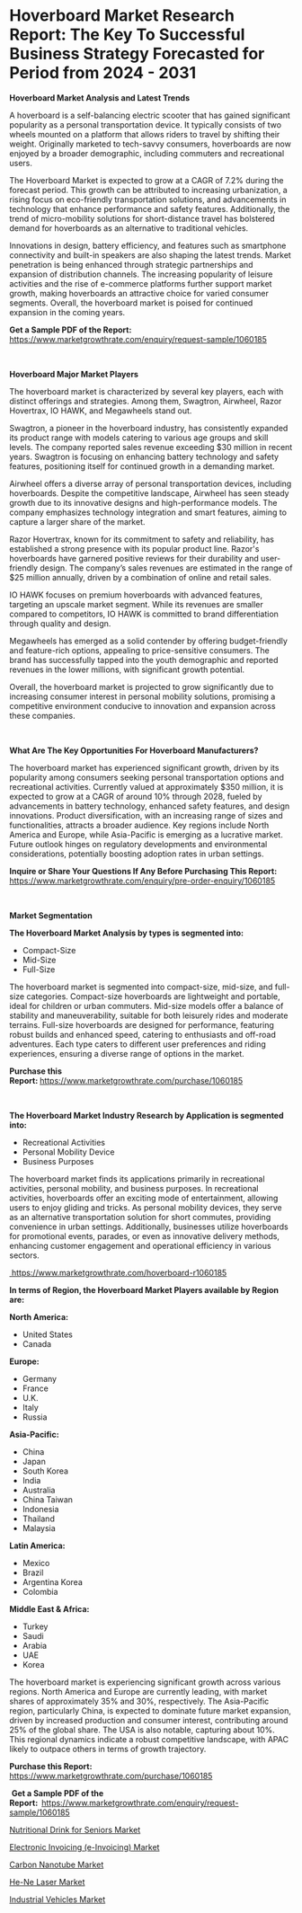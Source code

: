 <p><h1>Hoverboard Market Research Report: The Key To Successful Business Strategy Forecasted for Period from 2024 - 2031</h1></p><p><strong>Hoverboard Market Analysis and Latest Trends</strong></p>
<p><p>A hoverboard is a self-balancing electric scooter that has gained significant popularity as a personal transportation device. It typically consists of two wheels mounted on a platform that allows riders to travel by shifting their weight. Originally marketed to tech-savvy consumers, hoverboards are now enjoyed by a broader demographic, including commuters and recreational users.</p><p>The Hoverboard Market is expected to grow at a CAGR of 7.2% during the forecast period. This growth can be attributed to increasing urbanization, a rising focus on eco-friendly transportation solutions, and advancements in technology that enhance performance and safety features. Additionally, the trend of micro-mobility solutions for short-distance travel has bolstered demand for hoverboards as an alternative to traditional vehicles.</p><p>Innovations in design, battery efficiency, and features such as smartphone connectivity and built-in speakers are also shaping the latest trends. Market penetration is being enhanced through strategic partnerships and expansion of distribution channels. The increasing popularity of leisure activities and the rise of e-commerce platforms further support market growth, making hoverboards an attractive choice for varied consumer segments. Overall, the hoverboard market is poised for continued expansion in the coming years.</p></p>
<p><strong>Get a Sample PDF of the Report:&nbsp;</strong> <a href="https://www.marketgrowthrate.com/enquiry/request-sample/1060185">https://www.marketgrowthrate.com/enquiry/request-sample/1060185</a></p>
<p>&nbsp;</p>
<p><strong>Hoverboard Major Market Players</strong></p>
<p><p>The hoverboard market is characterized by several key players, each with distinct offerings and strategies. Among them, Swagtron, Airwheel, Razor Hovertrax, IO HAWK, and Megawheels stand out.</p><p>Swagtron, a pioneer in the hoverboard industry, has consistently expanded its product range with models catering to various age groups and skill levels. The company reported sales revenue exceeding $30 million in recent years. Swagtron is focusing on enhancing battery technology and safety features, positioning itself for continued growth in a demanding market.</p><p>Airwheel offers a diverse array of personal transportation devices, including hoverboards. Despite the competitive landscape, Airwheel has seen steady growth due to its innovative designs and high-performance models. The company emphasizes technology integration and smart features, aiming to capture a larger share of the market.</p><p>Razor Hovertrax, known for its commitment to safety and reliability, has established a strong presence with its popular product line. Razor's hoverboards have garnered positive reviews for their durability and user-friendly design. The company’s sales revenues are estimated in the range of $25 million annually, driven by a combination of online and retail sales.</p><p>IO HAWK focuses on premium hoverboards with advanced features, targeting an upscale market segment. While its revenues are smaller compared to competitors, IO HAWK is committed to brand differentiation through quality and design.</p><p>Megawheels has emerged as a solid contender by offering budget-friendly and feature-rich options, appealing to price-sensitive consumers. The brand has successfully tapped into the youth demographic and reported revenues in the lower millions, with significant growth potential.</p><p>Overall, the hoverboard market is projected to grow significantly due to increasing consumer interest in personal mobility solutions, promising a competitive environment conducive to innovation and expansion across these companies.</p></p>
<p>&nbsp;</p>
<p><strong>What Are The Key Opportunities For Hoverboard Manufacturers?</strong></p>
<p><p>The hoverboard market has experienced significant growth, driven by its popularity among consumers seeking personal transportation options and recreational activities. Currently valued at approximately $350 million, it is expected to grow at a CAGR of around 10% through 2028, fueled by advancements in battery technology, enhanced safety features, and design innovations. Product diversification, with an increasing range of sizes and functionalities, attracts a broader audience. Key regions include North America and Europe, while Asia-Pacific is emerging as a lucrative market. Future outlook hinges on regulatory developments and environmental considerations, potentially boosting adoption rates in urban settings.</p></p>
<p><strong>Inquire or Share Your Questions If Any Before Purchasing This Report:</strong> <a href="https://www.marketgrowthrate.com/enquiry/pre-order-enquiry/1060185">https://www.marketgrowthrate.com/enquiry/pre-order-enquiry/1060185</a></p>
<p>&nbsp;</p>
<p><strong>Market Segmentation</strong></p>
<p><strong>The Hoverboard Market Analysis by types is segmented into:</strong></p>
<p><ul><li>Compact-Size</li><li>Mid-Size</li><li>Full-Size</li></ul></p>
<p><p>The hoverboard market is segmented into compact-size, mid-size, and full-size categories. Compact-size hoverboards are lightweight and portable, ideal for children or urban commuters. Mid-size models offer a balance of stability and maneuverability, suitable for both leisurely rides and moderate terrains. Full-size hoverboards are designed for performance, featuring robust builds and enhanced speed, catering to enthusiasts and off-road adventures. Each type caters to different user preferences and riding experiences, ensuring a diverse range of options in the market.</p></p>
<p><strong>Purchase this Report:&nbsp;</strong><a href="https://www.marketgrowthrate.com/purchase/1060185">https://www.marketgrowthrate.com/purchase/1060185</a></p>
<p>&nbsp;</p>
<p><strong>The Hoverboard Market Industry Research by Application is segmented into:</strong></p>
<p><ul><li>Recreational Activities</li><li>Personal Mobility Device</li><li>Business Purposes</li></ul></p>
<p><p>The hoverboard market finds its applications primarily in recreational activities, personal mobility, and business purposes. In recreational activities, hoverboards offer an exciting mode of entertainment, allowing users to enjoy gliding and tricks. As personal mobility devices, they serve as an alternative transportation solution for short commutes, providing convenience in urban settings. Additionally, businesses utilize hoverboards for promotional events, parades, or even as innovative delivery methods, enhancing customer engagement and operational efficiency in various sectors.</p></p>
<p><a href="https://www.marketgrowthrate.com/hoverboard-r1060185">&nbsp;https://www.marketgrowthrate.com/hoverboard-r1060185</a></p>
<p><strong>In terms of Region, the Hoverboard Market Players available by Region are:</strong></p>
<p>
    <p> <strong> North America: </strong>
        <ul>
            <li>United States</li>
            <li>Canada</li>
        </ul>
        </p> 
    <p> <strong> Europe: </strong>
        <ul>
            <li>Germany</li>
            <li>France</li>
            <li>U.K.</li>
            <li>Italy</li>
            <li>Russia</li>
        </ul>
        </p> 
    <p> <strong> Asia-Pacific: </strong>
        <ul>
            <li>China</li>
            <li>Japan</li>
            <li>South Korea</li>
            <li>India</li>
            <li>Australia</li>
            <li>China Taiwan</li>
            <li>Indonesia</li>
            <li>Thailand</li>
            <li>Malaysia</li>
        </ul>
        </p> 
    <p> <strong> Latin America: </strong>
        <ul>
            <li>Mexico</li>
            <li>Brazil</li>
            <li>Argentina Korea</li>
            <li>Colombia</li>
        </ul>
        </p> 
    <p> <strong> Middle East & Africa: </strong>
        <ul>
            <li>Turkey</li>
            <li>Saudi</li>
            <li>Arabia</li>
            <li>UAE</li>
            <li>Korea</li>
        </ul>
    </p>
    </p>
<p><p>The hoverboard market is experiencing significant growth across various regions. North America and Europe are currently leading, with market shares of approximately 35% and 30%, respectively. The Asia-Pacific region, particularly China, is expected to dominate future market expansion, driven by increased production and consumer interest, contributing around 25% of the global share. The USA is also notable, capturing about 10%. This regional dynamics indicate a robust competitive landscape, with APAC likely to outpace others in terms of growth trajectory.</p></p>
<p><strong>Purchase this Report: </strong><a href="https://www.marketgrowthrate.com/purchase/1060185">https://www.marketgrowthrate.com/purchase/1060185</a></p>
<p>&nbsp;<strong>Get a Sample PDF of the Report:&nbsp;&nbsp;</strong><a href="https://www.marketgrowthrate.com/enquiry/request-sample/1060185">https://www.marketgrowthrate.com/enquiry/request-sample/1060185</a></p>
<p><strong></strong></p>
<p><p><a href="https://www.linkedin.com/pulse/global-nutritional-drink-seniors-market-focus-application-zjyhf">Nutritional Drink for Seniors Market</a></p><p><a href="https://issuu.com/reportprime-2/docs/electronic-invoicing-e-invoicing-ma_a39ed02c106a2f">Electronic Invoicing (e-Invoicing) Market</a></p><p><a href="https://medium.com/@ephipoqg42/carbon-nanotube-industry-sector-new-technologies-and-market-impact-forecasted-for-period-from-2024-dd51a2e286e4">Carbon Nanotube Market</a></p><p><a href="https://github.com/SamiaChowdhury801/Market-Research-Report-List-1/blob/main/he-ne-laser-market.md">He-Ne Laser Market</a></p><p><a href="https://github.com/BellAuer/Market-Research-Report-List-1/blob/main/industrial-vehicles-market.md">Industrial Vehicles Market</a></p></p>